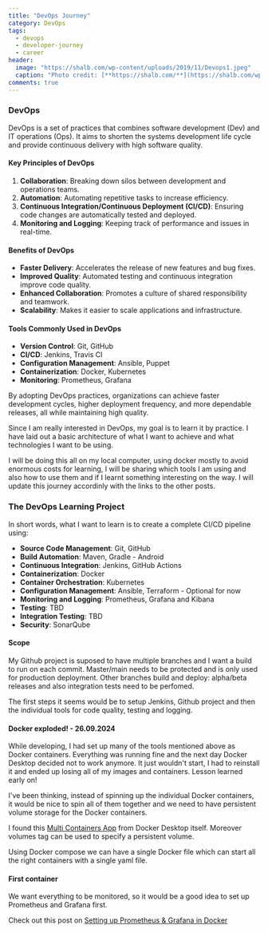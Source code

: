 ```yaml
---
title: "DevOps Journey"
category: DevOps
tags: 
  - devops
  - developer-journey
  - career
header:
  image: "https://shalb.com/wp-content/uploads/2019/11/Devops1.jpeg"
  caption: "Photo credit: [**https://shalb.com/**](https://shalb.com/wp-content/uploads/2019/11/Devops1.jpeg)"
comments: true
---
```


### DevOps
DevOps is a set of practices that combines software development (Dev) and IT operations (Ops). It aims to shorten the systems development life cycle and provide continuous delivery with high software quality.

#### Key Principles of DevOps
1. **Collaboration**: Breaking down silos between development and operations teams.
2. **Automation**: Automating repetitive tasks to increase efficiency.
3. **Continuous Integration/Continuous Deployment (CI/CD)**: Ensuring code changes are automatically tested and deployed.
4. **Monitoring and Logging**: Keeping track of performance and issues in real-time.

#### Benefits of DevOps
- **Faster Delivery**: Accelerates the release of new features and bug fixes.
- **Improved Quality**: Automated testing and continuous integration improve code quality.
- **Enhanced Collaboration**: Promotes a culture of shared responsibility and teamwork.
- **Scalability**: Makes it easier to scale applications and infrastructure.

#### Tools Commonly Used in DevOps
- **Version Control**: Git, GitHub
- **CI/CD**: Jenkins, Travis CI
- **Configuration Management**: Ansible, Puppet
- **Containerization**: Docker, Kubernetes
- **Monitoring**: Prometheus, Grafana

By adopting DevOps practices, organizations can achieve faster development cycles, higher deployment frequency, and more dependable releases, all while maintaining high quality.

Since I am really interested in DevOps, my goal is to learn it by practice. I have laid out a basic architecture of what I want to achieve and what technologies I want to be using.

I will be doing this all on my local computer, using docker mostly to avoid enormous costs for learning, I will be sharing which tools I am using and also how to use them and if I learnt something interesting on the way. I will update this journey accordinly with the links to the other posts.

### The DevOps Learning Project

In short words, what I want to learn is to create a complete CI/CD pipeline using:

- **Source Code Management**: Git, GitHub
- **Build Automation**: Maven, Gradle - Android
- **Continuous Integration**: Jenkins, GitHub Actions
- **Containerization**: Docker
- **Container Orchestration**: Kubernetes
- **Configuration Management**: Ansible, Terraform - Optional for now
- **Monitoring and Logging**: Prometheus, Grafana and Kibana
- **Testing**: TBD
- **Integration Testing**: TBD
- **Security**: SonarQube 

#### Scope

My Github project is suposed to have multiple branches and I want a build to run on each commit. Master/main needs to be protected and is only used for production deployment. Other branches build and deploy: alpha/beta releases and also integration tests need to be perfomed.

The first steps it seems would be to setup Jenkins, Github project and then the individual tools for code quality, testing and logging.

#### Docker exploded! - 26.09.2024

While developing, I had set up many of the tools mentioned above as Docker containers. Everything was running fine and the next day Docker Desktop decided not to work anymore. It just wouldn't start, I had to reinstall it and ended up losing all of my images and containers. Lesson learned early on!

I've been thinking, instead of spinning up the individual Docker containers, it would be nice to spin all of them together and we need to have persistent volume storage for the Docker containers. 

I found this [Multi Containers App](https://github.com/docker/multi-container-app) from Docker Desktop itself. Moreover volumes tag can be used to specify a persistent volume.

Using Docker compose we can have a single Docker file which can start all the right containers with a single yaml file.

#### First container

We want everything to be monitored, so it would be a good idea to set up Prometheus and Grafana first.

Check out this post on [Setting up Prometheus & Grafana in Docker](/software/setup-prometheus-grafana-docker/)


